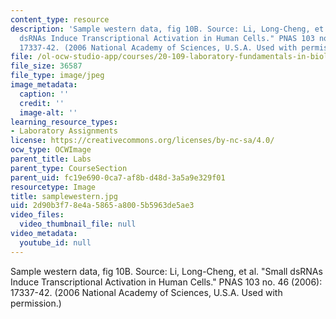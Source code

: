 ```yaml
---
content_type: resource
description: 'Sample western data, fig 10B. Source: Li, Long-Cheng, et al. "Small
  dsRNAs Induce Transcriptional Activation in Human Cells." PNAS 103 no. 46 (2006):
  17337-42. (2006 National Academy of Sciences, U.S.A. Used with permission.)'
file: /ol-ocw-studio-app/courses/20-109-laboratory-fundamentals-in-biological-engineering-fall-2007/2d90b3f78e4a5865a8005b5963de5ae3_samplewestern.jpg
file_size: 36587
file_type: image/jpeg
image_metadata:
  caption: ''
  credit: ''
  image-alt: ''
learning_resource_types:
- Laboratory Assignments
license: https://creativecommons.org/licenses/by-nc-sa/4.0/
ocw_type: OCWImage
parent_title: Labs
parent_type: CourseSection
parent_uid: fc19e690-0ca7-af8b-d48d-3a5a9e329f01
resourcetype: Image
title: samplewestern.jpg
uid: 2d90b3f7-8e4a-5865-a800-5b5963de5ae3
video_files:
  video_thumbnail_file: null
video_metadata:
  youtube_id: null
---
```

Sample western data, fig 10B. Source: Li, Long-Cheng, et al. "Small dsRNAs Induce Transcriptional Activation in Human Cells." PNAS 103 no. 46 (2006): 17337-42. (2006 National Academy of Sciences, U.S.A. Used with permission.)